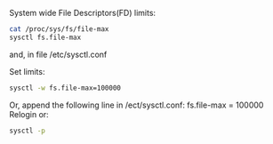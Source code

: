 System wide File Descriptors(FD) limits:
```bash
cat /proc/sys/fs/file-max
sysctl fs.file-max
```
and, in file /etc/sysctl.conf

Set limits:
```bash
sysctl -w fs.file-max=100000
```
Or, append the following line in /ect/sysctl.conf:
fs.file-max = 100000
Relogin or:
```bash
sysctl -p
```
